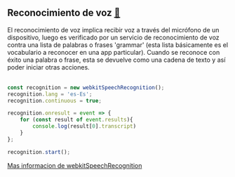 ## Reconocimiento de voz [🐾](./main.md)

El reconocimiento de voz implica recibir voz a través del micrófono de un dispositivo, luego es verificado por un servicio de reconocimiento de voz contra una lista de palabras o frases 'grammar' (esta lista básicamente es el vocabulario a reconocer en una app particular). Cuando se reconoce con éxito una palabra o frase, esta se devuelve como una cadena de texto y así poder iniciar otras acciones.
<br><br>
```javascript
const recognition = new webkitSpeechRecognition();
recognition.lang = 'es-Es';
recognition.continuous = true;

recognition.onresult = event => {
    for (const result of event.results){
        console.log(result[0].transcript)
    }
};

recognition.start();
```
[Mas informacion de webkitSpeechRecognition](https://developer.mozilla.org/es/docs/Web/API/Web_Speech_API/Using_the_Web_Speech_API)